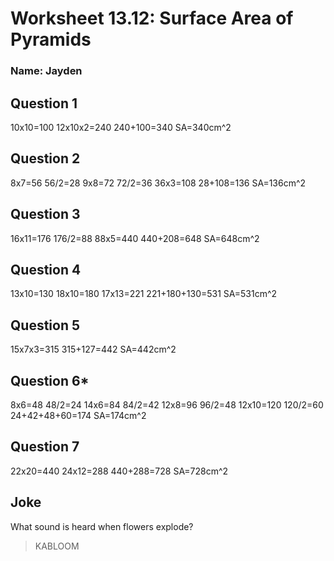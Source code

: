 # Worksheet 13.12: Surface Area of Pyramids

### Name: Jayden

## Question 1
10x10=100
12x10x2=240
240+100=340
SA=340cm^2

## Question 2
8x7=56
56/2=28
9x8=72
72/2=36
36x3=108
28+108=136
SA=136cm^2

## Question 3
16x11=176
176/2=88
88x5=440
440+208=648
SA=648cm^2

## Question 4
13x10=130
18x10=180
17x13=221
221+180+130=531
SA=531cm^2

## Question 5
15x7x3=315
315+127=442
SA=442cm^2

## Question 6*
8x6=48
48/2=24
14x6=84
84/2=42
12x8=96
96/2=48
12x10=120
120/2=60
24+42+48+60=174
SA=174cm^2

## Question 7
22x20=440
24x12=288
440+288=728
SA=728cm^2

## Joke
What sound is heard when flowers explode?
> KABLOOM

